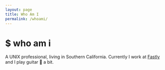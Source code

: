 ```yaml
---
layout: page
title: Who Am I
permalink: /whoami/
---
```


# $ who am i

A UNIX professional, living in Southern California. Currently I work at
[Fastly][f] and I play guitar 🎸 a bit.

[f]: https://fastly.com/
